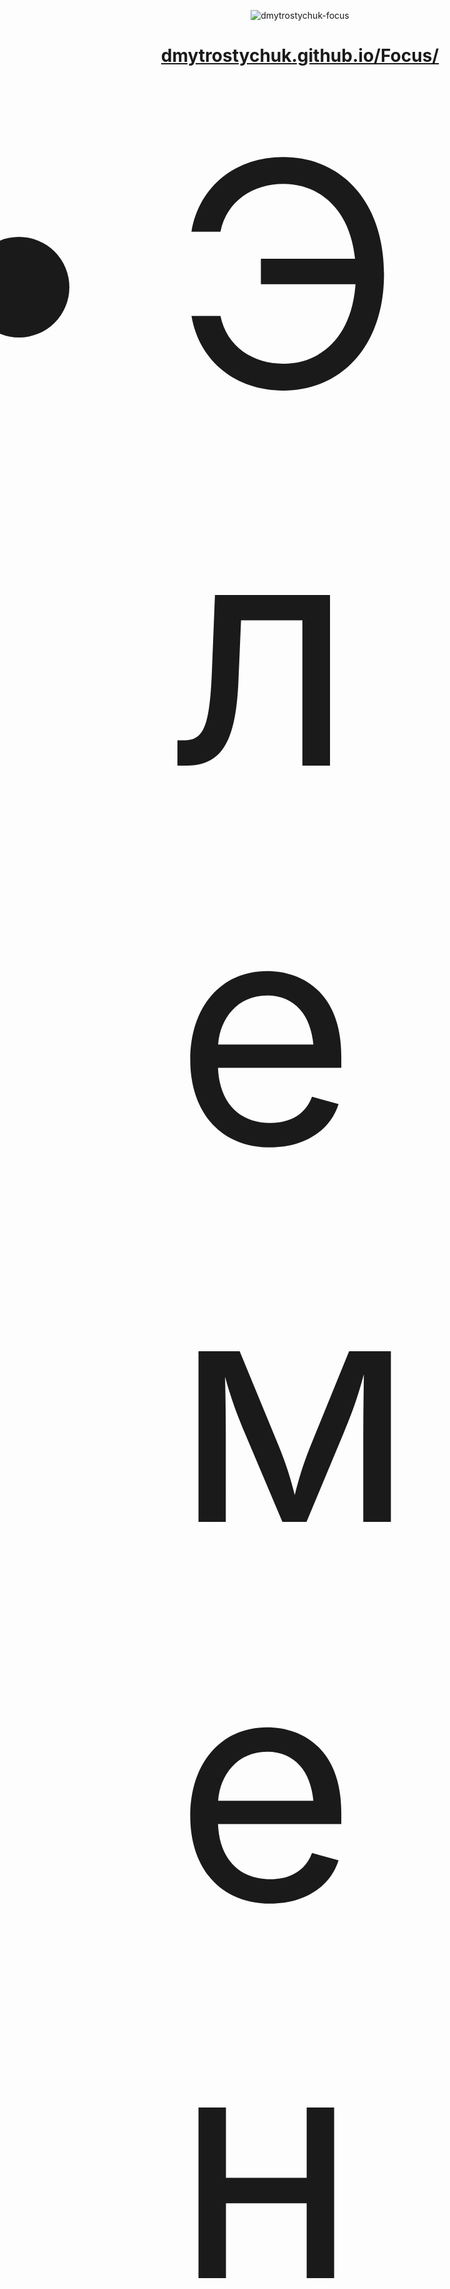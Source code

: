 <p align="center">
  <img src="https://user-images.githubusercontent.com/72120575/165567194-49972edf-038c-4094-bc43-8b0290e7eac1.jpg" alt="dmytrostychuk-focus">
</p>
<h1 align="center">
  <a href="https://dmytrostychuk.github.io/Focus/">
    dmytrostychuk.github.io/Focus/
  </a>
</h1>
<ul style="font-size:30px;">
    <li style="font-size:500px;">Элемент списка</li>
    <li>Элемент списка</li>
    <li>Элемент списка</li>
    <li>Элемент списка</li>
    <li>Элемент списка</li>  
</ul>
